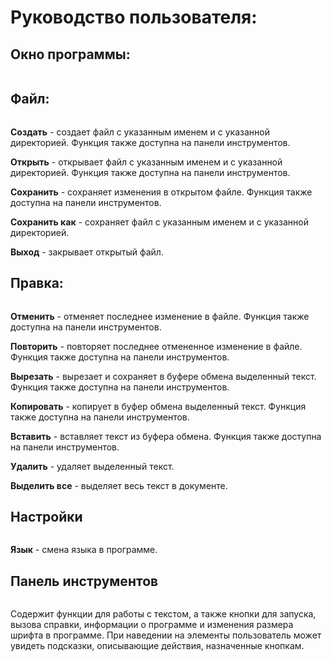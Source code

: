 <!DOCTYPE html>
<html lang="ru">
<head>
    <meta charset="UTF-8">
    <meta name="viewport" content="width=device-width, initial-scale=1.0">
    <title>Справка</title>
</head>
<body>
    <h1>Руководство пользователя:</h1>
    <h2>Окно программы:</h2>
    <img src="program.png" alt="">
    <h2>Файл:</h2>
    <img src="fileoptions.png" alt="">
    <p><strong>Создать</strong> - создает файл с указанным именем и с указанной директорией. Функция также доступна на панели инструментов.</p>
    <p><strong>Открыть</strong> - открывает файл с указанным именем и с указанной директорией. Функция также доступна на панели инструментов.</p>
    <p><strong>Сохранить</strong> - сохраняет изменения в открытом файле. Функция также доступна на панели инструментов.</p>
    <p><strong>Сохранить как</strong> - сохраняет файл с указанным именем и с указанной директорией.</p>
    <p><strong>Выход</strong> - закрывает открытый файл.</p>
    <h2>Правка:</h2>
    <img src="editoptions.png" alt="">
    <p><strong>Отменить</strong> - отменяет последнее изменение в файле. Функция также доступна на панели инструментов.</p>
    <p><strong>Повторить</strong> - повторяет последнее отмененное изменение в файле. Функция также доступна на панели инструментов.</p>
    <p><strong>Вырезать</strong> - вырезает и сохраняет в буфере обмена выделенный текст. Функция также доступна на панели инструментов.</p>
    <p><strong>Копировать</strong> - копирует в буфер обмена выделенный текст. Функция также доступна на панели инструментов.</p>
    <p><strong>Вставить</strong> - вставляет текст из буфера обмена. Функция также доступна на панели инструментов.</p>
    <p><strong>Удалить</strong> - удаляет выделенный текст.</p>
    <p><strong>Выделить все</strong> - выделяет весь текст в документе.</p>
    <h2>Настройки</h2>
    <img src="settings.png" alt="">
    <p><strong>Язык</strong> - смена языка в программе.</p>
    <h2>Панель инструментов</h2>
    <img src="toolbar.png" alt="">
    <p>Содержит функции для работы с текстом, а также кнопки для запуска, вызова справки, информации о программе и изменения размера шрифта в программе. При наведении на элементы пользователь может увидеть подсказки, описывающие действия, назначенные кнопкам.</p>
</body>
</html>

